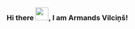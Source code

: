 ### Hi there <img src="https://raw.githubusercontent.com/MartinHeinz/MartinHeinz/master/wave.gif" width="30px">, I am Armands Vilciņš!
